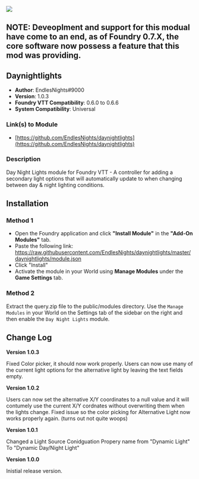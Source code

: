 ![](https://img.shields.io/badge/Foundry-v0.6.6-informational)
## NOTE: Deveoplment and support for this modual have come to an end, as of Foundry 0.7.X, the core software now possess a feature that this mod was providing.
## Daynightlights

* **Author**: EndlesNights#9000
* **Version**: 1.0.3
* **Foundry VTT Compatibility**: 0.6.0 to 0.6.6
* **System Compatibility**: Universal

### Link(s) to Module
* [https://github.com/EndlesNights/daynightlights](https://github.com/EndlesNights/daynightlights)

### Description
Day Night Lights module for Foundry VTT - A controller for adding a secondary light options that will automatically update to when changing between day &amp; night lighting conditions.

## Installation
### Method 1
* Open the Foundry application and click **"Install Module"** in the **"Add-On Modules"** tab.
* Paste the following link: https://raw.githubusercontent.com/EndlesNights/daynightlights/master/daynightlights/module.json
* Click "Install"
* Activate the module in your World using **Manage Modules** under the **Game Settings** tab.

### Method 2
Extract the query.zip file to the public/modules directory. Use the `Manage Modules` in your World on the Settings tab of the sidebar on the right and then enable the `Day Night Lights` module.


## Change Log

**Version 1.0.3**

Fixed Color picker, it should now work properly.
Users can now use many of the current light options for the alternative light by leaving the text fields empty.

**Version 1.0.2**

Users can now set the alternative X/Y coordinates to a null value and it will contumely use the current X/Y cordnates without overwriting them when the lights change.
Fixed issue so the color picking for Alternative Light now works properly again. (turns out not quite woops)

**Version 1.0.1**

Changed a Light Source Conidguation Propery name from "Dynamic Light" To "Dynamic Day/Night Light"

**Version 1.0.0**

Inistial release version.
